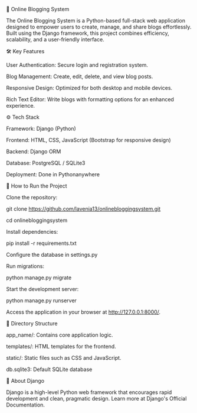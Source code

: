 🌟 Online Blogging System

The Online Blogging System is a Python-based full-stack web application designed to empower users to create, manage, and share blogs effortlessly. 
Built using the Django framework, this project combines efficiency, scalability, and a user-friendly interface.

🛠️ Key Features

User Authentication: Secure login and registration system.

Blog Management: Create, edit, delete, and view blog posts.

Responsive Design: Optimized for both desktop and mobile devices.

Rich Text Editor: Write blogs with formatting options for an enhanced experience.

⚙️ Tech Stack

Framework: Django (Python)

Frontend: HTML, CSS, JavaScript (Bootstrap for responsive design)

Backend: Django ORM

Database: PostgreSQL / SQLite3 

Deployment: Done in Pythonanywhere 

🚀 How to Run the Project

Clone the repository:

git clone https://github.com/lavenia13/onlinebloggingsystem.git  

cd onlinebloggingsystem  

Install dependencies:

pip install -r requirements.txt 

Configure the database in settings.py 

Run migrations:

python manage.py migrate  

Start the development server:

python manage.py runserver  

Access the application in your browser at http://127.0.0.1:8000/.

📂 Directory Structure

app_name/: Contains core application logic.

templates/: HTML templates for the frontend.

static/: Static files such as CSS and JavaScript.

db.sqlite3: Default SQLite database

📖 About Django

Django is a high-level Python web framework that encourages rapid development and clean, pragmatic design. Learn more at Django's Official Documentation.
